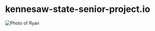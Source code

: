 # kennesaw-state-senior-project.io
<html>
  <head>
    <title> Spotify app seniot project</title>
    <img src="Ryan.png" alt="Photo of Ryan">
  </head>
  
</html>
